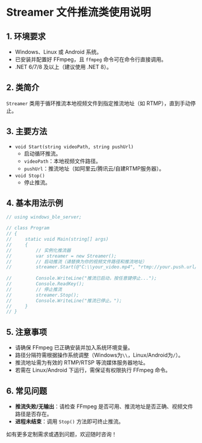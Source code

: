 # Streamer 文件推流类使用说明

## 1. 环境要求
- Windows、Linux 或 Android 系统。
- 已安装并配置好 FFmpeg，且 `ffmpeg` 命令可在命令行直接调用。
- .NET 6/7/8 及以上（建议使用 .NET 8）。

## 2. 类简介
`Streamer` 类用于循环推流本地视频文件到指定推流地址（如 RTMP），直到手动停止。

## 3. 主要方法
- `void Start(string videoPath, string pushUrl)`
  - 启动循环推流。
  - `videoPath`：本地视频文件路径。
  - `pushUrl`：推流地址（如阿里云/腾讯云/自建RTMP服务器）。
- `void Stop()`
  - 停止推流。

## 4. 基本用法示例
```csharp
// using windows_ble_server;

// class Program
// {
//     static void Main(string[] args)
//     {
//         // 实例化推流器
//         var streamer = new Streamer();
//         // 启动推流（请替换为你的视频文件路径和推流地址）
//         streamer.Start(@"C:\\your_video.mp4", "rtmp://your.push.url/app/streamkey");
        
//         Console.WriteLine("推流已启动，按任意键停止...");
//         Console.ReadKey();
//         // 停止推流
//         streamer.Stop();
//         Console.WriteLine("推流已停止。");
//     }
// }
```

## 5. 注意事项
- 请确保 FFmpeg 已正确安装并加入系统环境变量。
- 路径分隔符需根据操作系统调整（Windows为`\\`，Linux/Android为`/`）。
- 推流地址需为有效的 RTMP/RTSP 等流媒体服务器地址。
- 若需在 Linux/Android 下运行，需保证有权限执行 FFmpeg 命令。

## 6. 常见问题
- **推流失败/无输出**：请检查 FFmpeg 是否可用、推流地址是否正确、视频文件路径是否存在。
- **进程未结束**：调用 `Stop()` 方法即可终止推流。

如有更多定制需求或遇到问题，欢迎随时咨询！